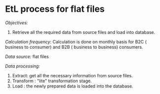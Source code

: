# **EtL process for flat files**

*Objectives:*

1. Retrieve all the required data from source files and load into database.


*Calculation frequency:* 
Calculation is done on monthly basis for B2C ( business to consumer) and B2B ( business to business) consumers.

*Data source:* 
flat files

*Data processing:*
1. Extract: get all the necessary information from source files.
2. Transform : "lite" transformation stage.
5. Load : the newly prepared data is loaded into the database.





 
